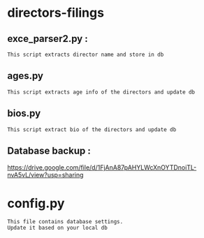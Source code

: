 # directors-filings

## exce_parser2.py :
    This script extracts director name and store in db

## ages.py
    This script extracts age info of the directors and update db

## bios.py
    This script extract bio of the directors and update db


## Database backup :
https://drive.google.com/file/d/1FjAnA87pAHYLWcXnOYTDnoiTL-nvA5vL/view?usp=sharing


# config.py 
    This file contains database settings.
    Update it based on your local db
